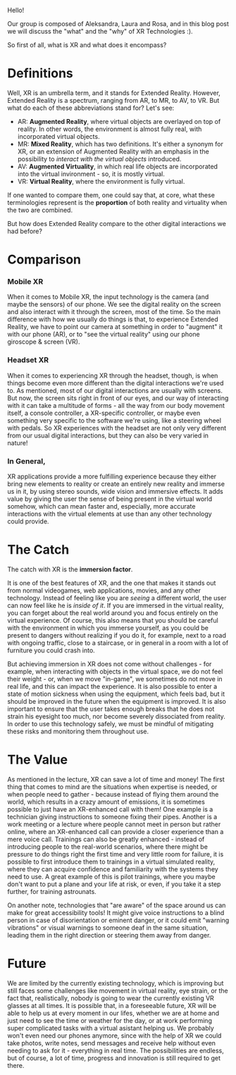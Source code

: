 
Hello!

Our group is composed of Aleksandra, Laura and Rosa, and in this blog post we will discuss the "what" and the "why" of XR Technologies :).

So first of all, what is XR and what does it encompass?

# Definitions
Well, XR is an umbrella term, and it stands for Extended Reality. However, Extended Reality is a spectrum, ranging from AR, to MR, to AV, to VR. But what do each of these abbreviations stand for? Let's see:

- AR: **Augmented Reality**, where virtual objects are overlayed on top of reality. In other words, the environment is almost fully real, with incorporated virtual objects.
- MR: **Mixed Reality**, which has two definitions. It's either a synonym for XR, or an extension of Augmented Reality with an emphasis in the possibility to *interact with the virtual objects* introduced.
- AV: **Augmented Virtuality**, in which real life objects are incorporated into the virtual invironment - so, it is mostly virtual.
- VR: **Virtual Reality**, where the environment is fully virtual.

If one wanted to compare them, one could say that, at core, what these terminologies represent is the **proportion** of both reality and virtuality when the two are combined.

But how does Extended Reality compare to the other digital interactions we had before?

# Comparison

### Mobile XR
When it comes to Mobile XR, the input technology is the camera (and maybe the sensors) of our phone. We see the digital reality on the screen and also interact with it through the screen, most of the time. So the main difference with how we usually do things is that, to experience Extended Reality, we have to point our camera at something in order to "augment" it with our phone (AR), or to "see the virtual reality" using our phone giroscope & screen (VR).

### Headset XR
When it comes to experiencing XR through the headset, though, is when things become even more different than the digital interactions we're used to. As mentioned, most of our digital interactions are usually with screens. But now, the screen sits right in front of our eyes, and our way of interacting with it can take a multitude of forms - all the way from our body movement itself, a console controller, a XR-specific controller, or maybe even something very specific to the software we're using, like a steering wheel with pedals. So XR experiences with the headset are not only very different from our usual digital interactions, but they can also be very varied in nature! 

### In General,
XR applications provide a more fulfilling experience because they either bring new elements to reality or create an entirely new reality and immerse us in it, by using stereo sounds, wide vision and immersive effects. It adds value by giving the user the sense of being present in the virtual world somehow, which can mean faster and, especially, more accurate interactions with the virtual elements at use than any other technology could provide.

# The Catch

The catch with XR is the **immersion factor**.

It is one of the best features of XR, and the one that makes it stands out from normal videogames, web applications, movies, and any other technology. Instead of feeling like you are *seeing* a different world, the user can now feel like he is *inside of it*. If you are immersed in the virtual reality, you can forget about the real world around you and focus entirely on the virtual experience. Of course, this also means that you should be careful with the environment in which you immerse yourself, as you could be present to dangers without realizing if you do it, for example, next to a road with ongoing traffic, close to a staircase, or in general in a room with a lot of furniture you could crash into.

But achieving immersion in XR does not come without challenges - for example, when interacting with objects in the virtual space, we do not feel their weight - or, when we move "in-game", we sometimes do not move in real life, and this can impact the experience. It is also possible to enter a state of motion sickness when using the equipment, which feels bad, but it should be improved in the future when the equipment is improved. It is also important to ensure that the user takes enough breaks that he does not strain his eyesight too much, nor become severely dissociated from reality. In order to use this technology safely, we must be mindful of mitigating these risks and monitoring them throughout use.

# The Value
As mentioned in the lecture, XR can save a lot of time and money! The first thing that comes to mind are the situations when expertise is needed, or when people need to gather - because instead of flying them around the world, which results in a crazy amount of emissions, it is sometimes possible to just have an XR-enhanced call with them! One example is a technician giving instructions to someone fixing their pipes. Another is a work meeting or a lecture where people cannot meet in person but rather online, where an XR-enhanced call can provide a closer experience than a mere voice call. Trainings can also be greatly enhanced - instead of introducing people to the real-world scenarios, where there might be pressure to do things right the first time and very little room for failure, it is possible to first introduce them to trainings in a virtual simulated reality, where they can acquire confidence and familiarity with the systems they need to use. A great example of this is pilot trainings, where you maybe don't want to put a plane and your life at risk, or even, if you take it a step further, for training astrounats.

On another note, technologies that "are aware" of the space around us can make for great accessibility tools! It might give voice instructions to a blind person in case of disorientation or eminent danger, or it could emit "warning vibrations" or visual warnings to someone deaf in the same situation, leading them in the right direction or steering them away from danger.

# Future

We are limited by the currently existing technology, which is improving but still faces some challenges like movement in virtual reality, eye strain, or the fact that, realistically, nobody is going to wear the currently existing VR glasses at all times. It is possible that, in a foreseeable future, XR will be able to help us at every moment in our lifes, whether we are at home and just need to see the time or weather for the day, or at work performing super complicated tasks with a virtual asistant helping us. We probably won't even need our phones anymore, since with the help of XR we could take photos, write notes, send messages and receive help without even needing to ask for it - everything in real time. The possibilities are endless, but of course, a lot of time, progress and innovation is still required to get there.